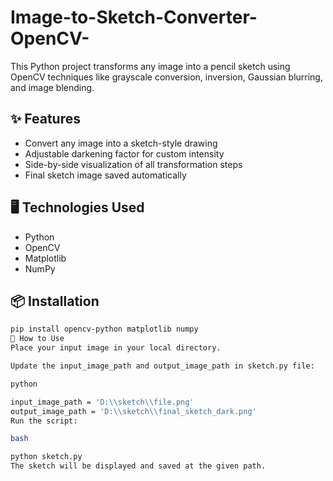 # Image-to-Sketch-Converter-OpenCV-

This Python project transforms any image into a pencil sketch using OpenCV techniques like grayscale conversion, inversion, Gaussian blurring, and image blending.

## ✨ Features
- Convert any image into a sketch-style drawing
- Adjustable darkening factor for custom intensity
- Side-by-side visualization of all transformation steps
- Final sketch image saved automatically

## 🖥️ Technologies Used
- Python
- OpenCV
- Matplotlib
- NumPy

## 📦 Installation
```bash
pip install opencv-python matplotlib numpy
🚀 How to Use
Place your input image in your local directory.

Update the input_image_path and output_image_path in sketch.py file:

python

input_image_path = 'D:\\sketch\\file.png'
output_image_path = 'D:\\sketch\\final_sketch_dark.png'
Run the script:

bash

python sketch.py
The sketch will be displayed and saved at the given path.
